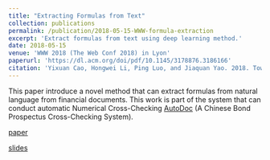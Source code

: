 ```yaml
---
title: "Extracting Formulas from Text"
collection: publications
permalink: /publication/2018-05-15-WWW-formula-extraction
excerpt: 'Extract formulas from text using deep learning method.'
date: 2018-05-15
venue: 'WWW 2018 (The Web Conf 2018) in Lyon'
paperurl: 'https://dl.acm.org/doi/pdf/10.1145/3178876.3186166'
citation: 'Yixuan Cao, Hongwei Li, Ping Luo, and Jiaquan Yao. 2018. Towards Automatic Numerical Cross-Checking: Extracting Formulas from Text. In WWW.'
---
```

This paper introduce a novel method that can extract formulas from natural language from financial documents.
This work is part of the system that can conduct automatic Numerical Cross-Checking [AutoDoc](https://autodoc.paodingai.com/) (A Chinese Bond Prospectus Cross-Checking System).

[paper](https://dl.acm.org/doi/pdf/10.1145/3178876.3186166)

[slides](http://yixuancao.github.io/files/WWW-18-report-0420.pptx)
